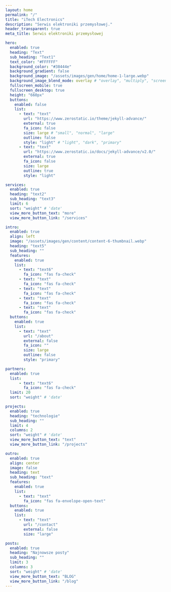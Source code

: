 ```yaml
---
layout: home
permalink: "/"
title: "iTech Electronics"
description: "Serwis elektroniki przemysłowej."
header_transparent: true
meta_title: Serwis elektroniki przemysłowej

hero:
  enabled: true
  heading: "Text"
  sub_heading: "Text1"
  text_color: "#FFFFFF"
  background_color: "#38444e"
  background_gradient: false
  background_image: "/assets/images/gen/home/home-1-large.webp"
  background_image_blend_mode: overlay # "overlay", "multiply", "screen"
  fullscreen_mobile: true
  fullscreen_desktop: true
  height: "660px"
  buttons:
    enabled: false
    list:
      - text: "text"
        url: "https://www.zerostatic.io/theme/jekyll-advance/"
        external: true
        fa_icon: false
        size: large # "small", "normal", "large"
        outline: false
        style: "light" # "light", "dark", "primary"
      - text: "text"
        url: "https://www.zerostatic.io/docs/jekyll-advance/v2.0/"
        external: true
        fa_icon: false
        size: large
        outline: true
        style: "light"

services:
  enabled: true
  heading: "text2"
  sub_heading: "text3"
  limit: 6
  sort: "weight" # 'date'
  view_more_button_text: "more"
  view_more_button_link: "/services"

intro:
  enabled: true
  align: left
  image: "/assets/images/gen/content/content-6-thumbnail.webp"
  heading: "text5"
  sub_heading: ""
  features:
    enabled: true
    list:
      - text: "text6"
        fa_icon: "fas fa-check"
      - text: "text"
        fa_icon: "fas fa-check"
      - text: "text"
        fa_icon: "fas fa-check"
      - text: "text"
        fa_icon: "fas fa-check"
      - text: "text"
        fa_icon: "fas fa-check"
  buttons:
    enabled: true
    list:
      - text: "text"
        url: "/about"
        external: false
        fa_icon: ""
        size: large
        outline: false
        style: "primary"

partners:
  enabled: true
  list:
      - text: "text6"
        fa_icon: "fas fa-check"
  limit: 20
  sort: "weight" # 'date'

projects:
  enabled: true
  heading: "technologie"
  sub_heading: ""
  limit: 4
  columns: 2
  sort: "weight" # 'date'
  view_more_button_text: "text"
  view_more_button_link: "/projects"

outro:
  enabled: true
  align: center
  image: false
  heading: text
  sub_heading: "text"
  features:
    enabled: true
    list:
      - text: "text"
        fa_icon: "fas fa-envelope-open-text"
  buttons:
    enabled: true
    list:
      - text: "text"
        url: "/contact"
        external: false
        size: "large"

posts:
  enabled: true
  heading: "Najnowsze posty"
  sub_heading: ""
  limit: 3
  columns: 3
  sort: "weight" # 'date'
  view_more_button_text: "BLOG"
  view_more_button_link: "/blog"
---
```

